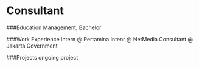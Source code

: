 # Consultant

###Education
Management, Bachelor

###Work Experience
Intern @ Pertamina
Intenr @ NetMedia
Consultant @ Jakarta Government

###Projects
ongoing project
